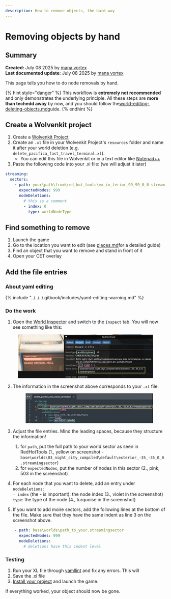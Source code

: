 ```yaml
---
description: How to remove objects, the hard way
---
```


# Removing objects by hand

## Summary

**Created:** July 08 2025 by [mana vortex](https://app.gitbook.com/u/NfZBoxGegfUqB33J9HXuCs6PVaC3 "mention")\
**Last documented update:** July 08 2025 by [mana vortex](https://app.gitbook.com/u/NfZBoxGegfUqB33J9HXuCs6PVaC3 "mention")

This page tells you how to do node removals by hand.&#x20;

{% hint style="danger" %}
This workflow is **extremely not recommended** and only demonstrates the underlying principle. All these steps are **more than techedd away** by now, and you should follow the[world-editing-deleting-objects.md](world-editing-deleting-objects.md "mention")guide.
{% endhint %}

## Create a Wolvenkit project

1. Create a [Wolvenkit Project](https://app.gitbook.com/s/-MP_ozZVx2gRZUPXkd4r/wolvenkit-app/usage/wolvenkit-projects#create-a-new-wolvenkit-mod-project)
2. Create an `.xl` file in your Wolvenkit Project's `resources` folder and name it after your world deletion (e.g. `delete_pacifica_fast_travel_terminal.xl`).
   * You can edit this file in Wolvenkit or in a text editor like [Notepad++](https://notepad-plus-plus.org/downloads/)
3. Paste the following code into your .xl file: (we will adjust it later)

```yaml
streaming:
  sectors:
    - path: your\path\from\red_hot_tools\ex_in_terior_99_99_0_0-streamingsector
      expectedNodes: 999
      nodeDeletions:
        # this is a comment
        - index: 0
          type: worldNodeType
```

## Find something to remove

1. Launch the game
2. Go to the location you want to edit (see [places.md](../../../for-mod-creators-theory/references-lists-and-overviews/reference-world-sectors/places.md "mention")for a detailed guide)
3. Find an object that you want to remove and stand in front of it
4. Open your CET overlay

## Add the file entries

### About yaml editing

{% include "../../../.gitbook/includes/yaml-editing-warning.md" %}

### Do the work

1. Open the [World Inspector](../../../for-mod-creators-theory/modding-tools/redhottools/#world-inspector) and switch to the `Inspect` tab. You will now see  something like this:

<figure><img src="../../../.gitbook/assets/image.png" alt=""><figcaption></figcaption></figure>

2.  The information in the screenshot above corresponds to your `.xl` file:

    <figure><img src="../../../.gitbook/assets/node_removal_by_hand_editor.png" alt=""><figcaption></figcaption></figure>
3. Adjust the file entries. Mind the leading spaces, because they structure the information!
   1. for `path`, put the full path to your world sector as seen in RedHotTools (1., yellow on screenshot - `base\worlds\03_night_city_compiled\default\exterior_-35_-35_0_0.streamingsector`)
   2. for `expectedNodes`, put the number of nodes in this sector (2., pink, 503 in the screenshot)
4. For each node that you want to delete, add an entry under `nodeDeletions`:\
   `- index` (the - is important): the node index (3., violet in the screenshot)\
   `type`: the type of the node (4., turquoise in the screenshot)
5. If you want to add moire sectors, add the following lines at the bottom of the file. Make sure that they have the same indent as line 3 on the screenshot above.

```yaml
    - path: base\worlds\path_to_your.streamingsector
      expectedNodes: 999
      nodeDeletions:
        # deletions have this indent level
```

### Testing

1. Run your XL file through [yamllint](https://www.yamllint.com/) and fix any errors. This will&#x20;
2. Save the .xl file
3. [Install your project](https://app.gitbook.com/s/-MP_ozZVx2gRZUPXkd4r/wolvenkit-app/menu/toolbar#install-and-launch) and launch the game.

If everything worked, your object should now be gone.

